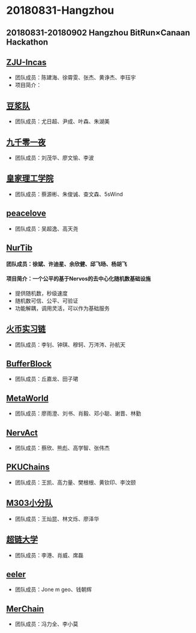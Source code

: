 # 20180831-Hangzhou
20180831-20180902 Hangzhou BitRun×Canaan Hackathon
----
## [ZJU-Incas](https://github.com/ZJU-INCAS/Bitrun-upload)
- 团队成员：陈建海、徐霄雯、张杰、黄诤杰、李珏宇
- 项目简介：
>

## [豆浆队](https://github.com/yinchengtsinghua/bitrunhackathon)
- 团队成员：尤日超、尹成、叶森、朱湖美

## [九千零一夜](https://github.com/openaichain/AI-bitrunhackson)
- 团队成员：刘茂华、廖文愉、李波

## [皇家理工学院](https://github.com/Frankie34/NKN_codingChallenge-Eduber/)
- 团队成员：蔡源彬、朱俊诚、查文森、5sWind

## [peacelove](https://github.com/wcy1231/Chain-Studio)
- 团队成员：吴超逸、高天尧

## [NurTib](https://github.com/PRIEWIENV/NurTib)
#### 团队成员：徐斌、许迪星、余欣健、邱飞旸、杨胡飞
#### 项目简介：一个公平的基于Nervos的去中心化随机数基础设施
- 提供随机数，秒级速度
- 随机数可信、公平、可验证
- 功能解耦，调用灵活，可以作为基础服务
    
## [火币实习链](https://github.com/livc/dont-touch)
- 团队成员：李钊、钟琪、穆轲、万涔涔、孙航天

## [BufferBlock](https://github.com/Dearkano/BitrunHackathon)
- 团队成员：丘嘉龙、田子珺

## [MetaWorld](https://github.com/JackyKen/BitRun-MetaWorld-DragonDapp)
- 团队成员：廖雨澄、刘书、肖毅、邓小聪、谢晋、林勤

## [NervAct](https://github.com/greatdinosaur/nervact)
- 团队成员：蔡欣、熊彪、高学智、张伟杰

## [PKUChains](https://github.com/kingvern/PKUChain)
- 团队成员：王凯、高力量、樊根根、黄钦印、李汶颐

## [M303小分队](https://github.com/Wangcankun/trace_block)
- 团队成员：王灿昆、林文烁、廖泽华

## [超链大学](https://github.com/shenzhoudance/chaoliandaxue)
- 团队成员：李港、肖威、席磊

## [eeler](https://github.com/Jonemgeo)
- 团队成员：Jone m geo、钱朝辉

## [MerChain](https://github.com/flyq/hackthon-bitrun)
- 团队成员：冯力全、李小莫

